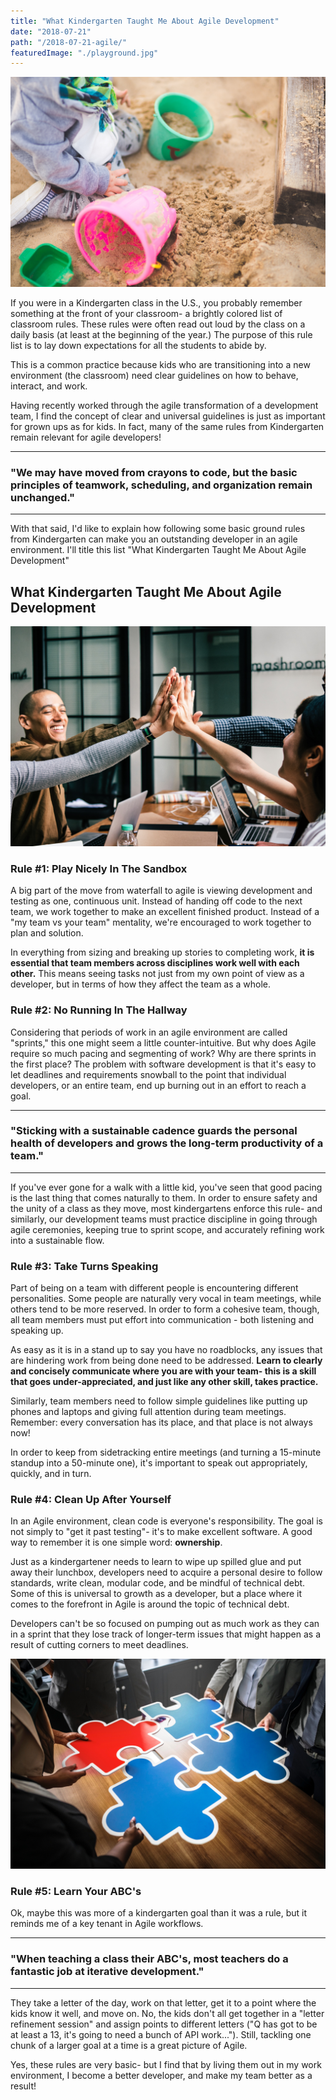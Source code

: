 ```yaml
---
title: "What Kindergarten Taught Me About Agile Development"
date: "2018-07-21"
path: "/2018-07-21-agile/"
featuredImage: "./playground.jpg"
---
```

![Playing in the sandbox](./playground.jpg)


If you were in a Kindergarten class in the U.S., you probably remember something at the front of your classroom- a brightly colored list of classroom rules. These rules were often read out loud by the class on a daily basis (at least at the beginning of the year.) The purpose of this rule list is to lay down expectations for all the students to abide by.

This is a common practice because kids who are transitioning into a new environment (the classroom) need clear guidelines on how to behave, interact, and work.

Having recently worked through the agile transformation of a development team, I find the concept of clear and universal guidelines is
just as important for grown ups as for kids. In fact, many of the same rules from Kindergarten remain relevant for agile developers! 

***
### "We may have moved from crayons to code, but the basic principles of teamwork, scheduling, and organization remain unchanged."
***

With that said, I'd like to explain how following some basic ground rules from Kindergarten can make you an outstanding developer in an agile environment. I'll title this list "What Kindergarten Taught Me About Agile Development"

## What Kindergarten Taught Me About Agile Development

![teamwork](./team.jpg)

### Rule #1: Play Nicely In The Sandbox
A big part of the move from waterfall to agile is viewing development and testing as one, continuous unit. Instead of handing off code to the next team, we work together to make an
excellent finished product. Instead of a "my team vs your team" mentality, we're encouraged to work together to plan and solution.

In everything from sizing and breaking up stories to completing work, **it is essential that team members across disciplines work well with each other.** This means seeing tasks not just from my own point of view as a developer, but in terms of how they affect the team as a whole.

### Rule #2: No Running In The Hallway
Considering that periods of work in an agile environment are called "sprints," this one might seem a little counter-intuitive. But why does Agile require so much pacing and segmenting of work? Why are there sprints in the first place? The problem with software development is that it's easy to let deadlines and requirements snowball to the point that individual developers, or an entire team, end up burning out in an effort to reach a goal.

***
### "Sticking with a sustainable cadence guards the personal health of developers and grows the long-term productivity of a team."
***

If you've ever gone for a walk with a little kid, you've seen that good pacing is the last thing that comes naturally to them. In order to ensure safety and the unity of a class as they move, most kindergartens enforce this rule- and similarly, our development teams must practice discipline in going through agile ceremonies, keeping true to sprint scope, and accurately refining work into a sustainable flow.

### Rule #3: Take Turns Speaking
Part of being on a team with different people is encountering different personalities. Some people are naturally very vocal in team meetings, while others tend to be more reserved. In order to form a cohesive team, though, all team members must put effort into communication - both listening and speaking up.

As easy as it is in a stand up to say you have no roadblocks, any issues that are hindering work from being done need to be addressed. **Learn to clearly and concisely communicate where you are with your team- this is a skill that goes under-appreciated, and just like any other skill, takes practice.**

Similarly, team members need to follow simple guidelines like putting up phones and laptops and giving full attention during team meetings. Remember: every conversation has its place, and that place is not always now!

In order to keep from sidetracking entire meetings (and turning a 15-minute standup into a 50-minute one), it's important to speak out appropriately, quickly, and in turn.

### Rule #4: Clean Up After Yourself
In an Agile environment, clean code is everyone's responsibility. The goal is not simply to "get it past testing"- it's to make excellent software. A good way to remember it is one simple word: **ownership**.

Just as a kindergartener needs to learn to  wipe up spilled glue and put away their lunchbox, developers need to acquire a personal desire to follow standards, write clean, modular code, and be mindful of technical debt. Some of this is universal to growth as a developer, but a place where it comes to the forefront in Agile is around the topic of technical debt.

 Developers can't be so focused on pumping out as much work as they can in a sprint that they lose track of longer-term issues that might happen as a result of cutting corners to meet deadlines.

![Puzzle pieces](./agile.jpg)

### Rule #5: Learn Your ABC's
Ok, maybe this was more of a kindergarten goal than it was a rule, but it reminds me of a key tenant in Agile workflows.
***
### "When teaching a class their ABC's, most teachers do a fantastic job at iterative development."
***
 They take a letter of the day, work on that letter, get it to a point where the kids know it well, and move on. No, the kids don't all get together in a "letter refinement session" and assign points to different letters ("Q has got to be at least a 13, it's going to need a bunch of API work..."). Still, tackling one chunk of a larger goal at a time is a great picture of Agile.


Yes, these rules are very basic- but I find that by living them out in my work environment, I become a better developer, and make my team better as a result!
